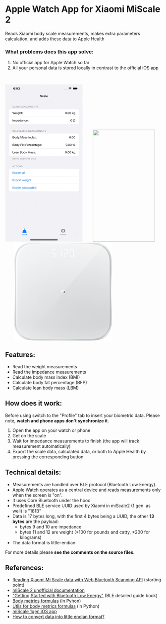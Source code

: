 # Apple Watch App for Xiaomi MiScale 2
Reads Xiaomi body scale measurements, makes extra parameters calculation, and adds these data to Apple Health

### What problems does this app solve:
1. No official app for Apple Watch so far
2. All your personal data is stored locally in contrast to the official iOS app
<br/>

<p float="left">
  <img src="ios.gif" width="250px" height="506px">
  <img width="25px">
  <img src="watch.gif" width="200px" height="360px">
  <img width="25px">
  <img src="scale.png" width="315px" height="315px">
</p>

## Features:
* Read the weight measurements
* Read the impedance measurements
* Calculate body mass index (BMI)
* Calculate body fat percentage (BFP)
* Calculate lean body mass (LBM)

## How does it work:
Before using switch to the "Profile" tab to insert your biometric data. Please note, **watch and phone apps don't synchronize it**. 

1. Open the app on your watch or phone
2. Get on the scale
3. Wait for impedance measurements to finish (the app will track measurement automatically)
4. Export the scale data, calculated data, or both to Apple Health by pressing the corresponding button

## Technical details:
* Measurements are handled over BLE protocol (Bluetooth Low Energy).
* Apple Watch operates as a central device and reads measurements only when the screen is "on".
* It uses Core Bluetooth under the hood
* Predefined BLE service UUID used by Xiaomi in miScale2 (1 gen. as well) is "181B"
* Data is 17 bytes long, with the first 4 bytes being a UUID, the other **13 bytes** are the payload:
  * bytes 9 and 10 are impedance
  * bytes 11 and 12 are weight (*100 for pounds and catty, *200 for kilograms)
* The data format is little-endian

For more details please **see the comments on the source files**.

## References:
* [Reading Xiaomi Mi Scale data with Web Bluetooth Scanning API][1] (starting point)
* [miScale 2 unofficial documentation][2]
* ["Getting Started with Bluetooth Low Energy"][3] (BLE detailed guide book)
* [Body metrics formulas][4] (in Pyhon)
* [Utils for body metrics formulas][5] (in Python)
* [miScale 1gen iOS app][6] 
* [How to convert data into little endian format?][7]

[1]: https://dev.to/henrylim96/reading-xiaomi-mi-scale-data-with-web-bluetooth-scanning-api-1mb9
[2]: https://github.com/wiecosystem/Bluetooth/blob/master/doc/devices/huami.health.scale2.md
[3]: https://www.oreilly.com/library/view/getting-started-with/9781491900550/
[4]: https://github.com/wiecosystem/Bluetooth/blob/master/sandbox/huami.health.scale2/body_metrics.py
[5]: https://github.com/wiecosystem/Bluetooth/blob/master/sandbox/huami.health.scale2/body_scales.py
[6]: https://github.com/theslash/ios_mi_scale
[7]: https://stackoverflow.com/questions/44496320/how-to-convert-data-into-little-endian-format
